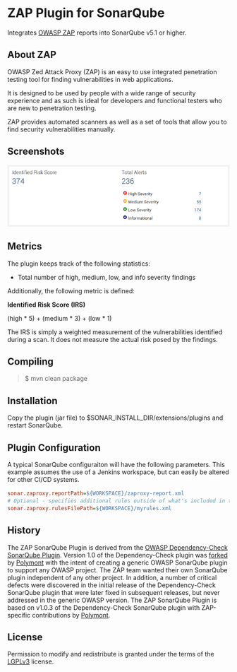 ZAP Plugin for SonarQube
=====================================

Integrates [OWASP ZAP] reports into SonarQube v5.1 or higher.

About ZAP
-------------------
OWASP Zed Attack Proxy (ZAP) is an easy to use integrated penetration testing tool for finding vulnerabilities in web applications.

It is designed to be used by people with a wide range of security experience and as such is ideal for developers and functional testers who are new to penetration testing.

ZAP provides automated scanners as well as a set of tools that allow you to find security vulnerabilities manually.

Screenshots
-------------------

![alt tag](screenshots/dashboard-widget.png)

Metrics
-------------------

The plugin keeps track of the following statistics:

* Total number of high, medium, low, and info severity findings

Additionally, the following metric is defined:

__Identified Risk Score (IRS)__

(high * 5) + (medium * 3) + (low * 1)

The IRS is simply a weighted measurement of the vulnerabilities identified during
a scan. It does not measure the actual risk posed by the findings.


Compiling
-------------------

> $ mvn clean package

Installation
-------------------
Copy the plugin (jar file) to $SONAR_INSTALL_DIR/extensions/plugins and restart SonarQube.

Plugin Configuration
-------------------
A typical SonarQube configuraiton will have the following parameters. This example assumes the use of a Jenkins workspace, but can easily be altered for other CI/CD systems.

```ini
sonar.zaproxy.reportPath=${WORKSPACE}/zaproxy-report.xml
# Optional - specifies additional rules outside of what's included in the core
sonar.zaproxy.rulesFilePath=${WORKSPACE}/myrules.xml
```

History
-------------------

The ZAP SonarQube Plugin is derived from the [OWASP Dependency-Check SonarQube Plugin]. Version 1.0 of the Dependency-Check plugin was [forked] by [Polymont] with the intent of creating a generic OWASP SonarQube plugin to support any OWASP project. The ZAP team wanted their own SonarQube plugin independent of any other project. In addition, a number of critical defects were discovered in the initial release of the Dependency-Check SonarQube plugin that were later fixed in subsequent releases, but never addressed in the generic OWASP version. The ZAP SonarQube Plugin is based on v1.0.3 of the Dependency-Check SonarQube plugin with ZAP-specific contributions by [Polymont].


License
-------------------

Permission to modify and redistribute is granted under the terms of the [LGPLv3] license.

  [LGPLv3]: http://www.gnu.org/licenses/lgpl.txt
  [OWASP ZAP]: https://www.owasp.org/index.php/OWASP_Zed_Attack_Proxy_Project
  [OWASP Dependency-Check SonarQube Plugin]: https://github.com/stevespringett/dependency-check-sonar-plugin
  [forked]: https://github.com/polymont/dependency-check-sonar-plugin
  [Polymont]: https://github.com/polymont
